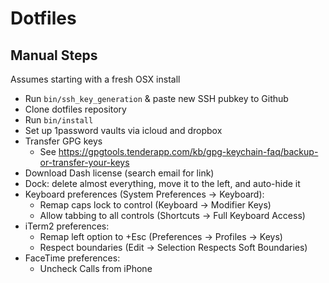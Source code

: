 # Dotfiles

## Manual Steps

Assumes starting with a fresh OSX install

- Run `bin/ssh_key_generation` & paste new SSH pubkey to Github
- Clone dotfiles repository
- Run `bin/install`
- Set up 1password vaults via icloud and dropbox
- Transfer GPG keys
  - See https://gpgtools.tenderapp.com/kb/gpg-keychain-faq/backup-or-transfer-your-keys
- Download Dash license (search email for link)
- Dock: delete almost everything, move it to the left, and auto-hide it
- Keyboard preferences (System Preferences -> Keyboard):
  - Remap caps lock to control (Keyboard -> Modifier Keys)
  - Allow tabbing to all controls (Shortcuts -> Full Keyboard Access)
- iTerm2 preferences:
  - Remap left option to +Esc (Preferences -> Profiles -> Keys)
  - Respect boundaries (Edit -> Selection Respects Soft Boundaries)
- FaceTime preferences:
  - Uncheck Calls from iPhone
